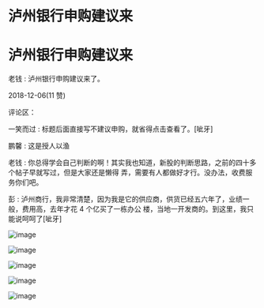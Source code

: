 # 泸州银行申购建议来

# 泸州银行申购建议来

老钱 : 泸州银行申购建议来了。

2018-12-06(11 赞)

评论区：

一笑而过 : 标题后面直接写不建议申购，就省得点击查看了。[呲牙]

鹏馨 : 这是授人以渔

老钱 : 你总得学会自己判断的啊！其实我也知道，新股的判断思路，之前的四十多个帖子早就写过，但是大家还是懒得 弄，需要有人都做好才行。没办法，收费服务你们吧。

彭 : 泸州商行，我非常清楚，因为我是它的供应商，供货已经五六年了，业绩一般，费用高，去年才花 4 个亿买了一栋办公 楼，当地一开发商的。到这里，我只能说呵呵了[呲牙]

![image](img/Image_352.png)

![image](img/Image_353.png)

![image](img/Image_354.png)

![image](img/Image_355.png)

![image](img/Image_356.png)